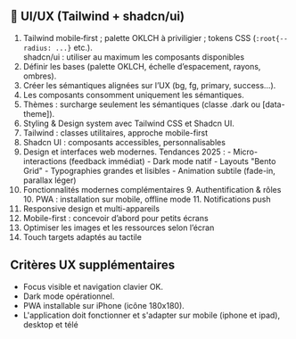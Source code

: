 ## 🎨 UI/UX (Tailwind + shadcn/ui)
1. Tailwind mobile‑first ; palette OKLCH à priviligier ; tokens CSS (`:root{--radius: ...}` etc.).  
shadcn/ui : utiliser au maximum les composants disponibles
2.	Définir les bases (palette OKLCH, échelle d’espacement, rayons, ombres).
3.	Créer les sémantiques alignées sur l’UX (bg, fg, primary, success…).
4.	Les composants consomment uniquement les sémantiques.
5.	Thèmes : surcharge seulement les sémantiques (classe .dark ou [data-theme]).
6. Styling & Design system avec Tailwind CSS et Shadcn UI. 
7. Tailwind : classes utilitaires, approche mobile-first
8. Shadcn UI : composants accessibles, personnalisables
7. Design et interfaces web modernes. Tendances 2025 : - Micro-interactions (feedback immédiat) - Dark mode natif - Layouts "Bento Grid" - Typographies grandes et lisibles - Animation subtile (fade-in, parallax léger)
8. Fonctionnalités modernes complémentaires
	9. Authentification & rôles
	10. PWA : installation sur mobile, offline mode
	11. Notifications push
9. Responsive design et multi-appareils
10. Mobile-first : concevoir d’abord pour petits écrans
11. Optimiser les images et les ressources selon l’écran
12. Touch targets adaptés au tactile

## Critères UX supplémentaires
- Focus visible et navigation clavier OK.  
- Dark mode opérationnel.  
- PWA installable sur iPhone (icône 180x180).  
- L'application doit fonctionner et s'adapter sur mobile (iphone et ipad), desktop et télé

